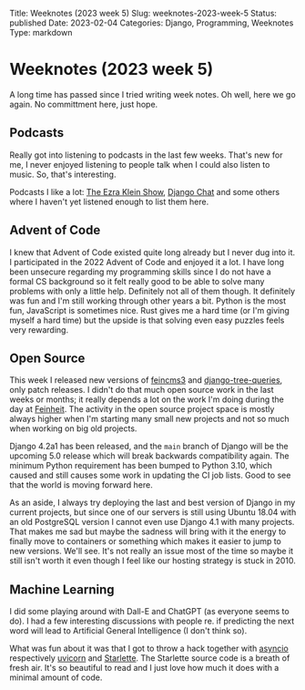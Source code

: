 Title: Weeknotes (2023 week 5)
Slug: weeknotes-2023-week-5
Status: published
Date: 2023-02-04
Categories: Django, Programming, Weeknotes
Type: markdown

# Weeknotes (2023 week 5)

A long time has passed since I tried writing week notes. Oh well, here we go again. No committment here, just hope.

## Podcasts

Really got into listening to podcasts in the last few weeks. That's new for me, I never enjoyed listening to people talk when I could also listen to music. So, that's interesting.

Podcasts I like a lot: [The Ezra Klein Show](https://www.nytimes.com/column/ezra-klein-podcast), [Django Chat](https://djangochat.com/) and some others where I haven't yet listened enough to list them here.

## Advent of Code

I knew that Advent of Code existed quite long already but I never dug into it. I participated in the 2022 Advent of Code and enjoyed it a lot. I have long been unsecure regarding my programming skills since I do not have a formal CS background so it felt really good to be able to solve many problems with only a little help. Definitely not all of them though. It definitely was fun and I'm still working through other years a bit. Python is the most fun, JavaScript is sometimes nice. Rust gives me a hard time (or I'm giving myself a hard time) but the upside is that solving even easy puzzles feels very rewarding.

## Open Source

This week I released new versions of [feincms3](https://pypi.org/project/feincms3/) and [django-tree-queries](https://pypi.org/project/django-tree-queries/), only patch releases. I didn't do that much open source work in the last weeks or months; it really depends a lot on the work I'm doing during the day at [Feinheit](https://feinheit.ch/). The activity in the open source project space is mostly always higher when I'm starting many small new projects and not so much when working on big old projects.

Django 4.2a1 has been released, and the `main` branch of Django will be the upcoming 5.0 release which will break backwards compatibility again. The minimum Python requirement has been bumped to Python 3.10, which caused and still causes some work in updating the CI job lists. Good to see that the world is moving forward here.

As an aside, I always try deploying the last and best version of Django in my current projects, but since one of our servers is still using Ubuntu 18.04 with an old PostgreSQL version I cannot even use Django 4.1 with many projects. That makes me sad but maybe the sadness will bring with it the energy to finally move to containers or something which makes it easier to jump to new versions. We'll see. It's not really an issue most of the time so maybe it still isn't worth it even though I feel like our hosting strategy is stuck in 2010.

## Machine Learning

I did some playing around with Dall-E and ChatGPT (as everyone seems to do). I had a few interesting discussions with people re. if predicting the next word will lead to Artificial General Intelligence (I don't think so).

What was fun about it was that I got to throw a hack together with [asyncio](https://docs.python.org/3/library/asyncio.html) respectively [uvicorn](https://www.uvicorn.org/) and [Starlette](https://www.starlette.io/). The Starlette source code is a breath of fresh air. It's so beautiful to read and I just love how much it does with a minimal amount of code.
